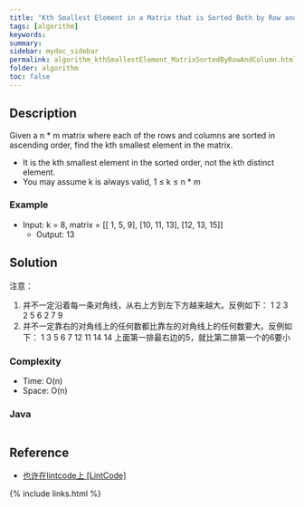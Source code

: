 ```yaml
---
title: "Kth Smallest Element in a Matrix that is Sorted Both by Row and Column"
tags: [algorithm]
keywords:
summary:
sidebar: mydoc_sidebar
permalink: algorithm_kthSmallestElement_MatrixSortedByRowAndColumn.html4
folder: algorithm
toc: false
---
```


## Description
Given a n * m matrix where each of the rows and columns are sorted in ascending order, 
find the kth smallest element in the matrix.
* It is the kth smallest element in the sorted order, not the kth distinct element.
* You may assume k is always valid, 1 ≤ k ≤ n * m

### Example
* Input: k = 8, matrix = [[ 1,  5,  9],
                          [10, 11, 13],
                          [12, 13, 15]]
  * Output: 13

## Solution
注意：
1. 并不一定沿着每一条对角线，从右上方到左下方越来越大。反例如下：
   1  2  3
   2  5  6
   2  7  9
2. 并不一定靠右的对角线上的任何数都比靠左的对角线上的任何数要大。反例如下：
   1  3  5
   6  7  12
   11 14 14
   上面第一排最右边的5，就比第二排第一个的6要小

### Complexity
* Time: O(n)
* Space: O(n)

### Java
```java

```

## Reference
* [也许在lintcode上 [LintCode]](网址放在这里)

{% include links.html %}
